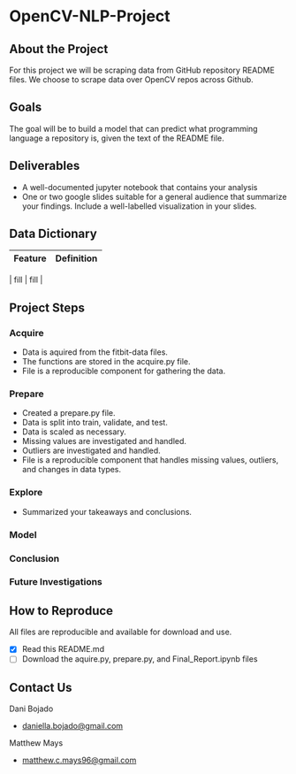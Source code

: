 # OpenCV-NLP-Project

## About the Project
For this project we will be scraping data from GitHub repository README files. We choose to scrape data over OpenCV repos across Github. 

## Goals
The goal will be to build a model that can predict what programming language a repository is, given the text of the README file.


## Deliverables
- A well-documented jupyter notebook that contains your analysis
- One or two google slides suitable for a general audience that summarize your findings. Include a well-labelled visualization in your slides.


## Data Dictionary
| Feature | Definition |
|---------------------------|--------------------------------------------------|

| fill   | fill |  



## Project Steps
### Acquire
- Data is aquired from the fitbit-data files.
- The functions are stored in the acquire.py file.
- File is a reproducible component for gathering the data.

### Prepare
- Created a prepare.py file. 
- Data is split into train, validate, and test. 
- Data is scaled as necessary.
- Missing values are investigated and handled.
- Outliers are investigated and handled.
- File is a reproducible component that handles missing values, outliers, and changes in data types. 

### Explore
- Summarized your takeaways and conclusions.  

### Model

### Conclusion

### Future Investigations

## How to Reproduce
All files are reproducible and available for download and use.
- [x] Read this README.md
- [ ] Download the aquire.py, prepare.py, and Final_Report.ipynb files

## Contact Us 
Dani Bojado
- daniella.bojado@gmail.com 

Matthew Mays
- matthew.c.mays96@gmail.com